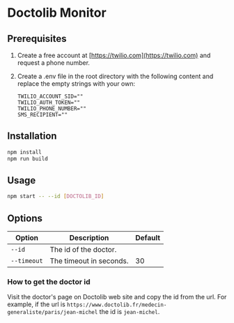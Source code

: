 # Doctolib Monitor

## Prerequisites

1. Create a free account at [https://twilio.com](https://twilio.com) and request a phone number.
2. Create a .env file in the root directory with the following content and replace the empty strings with your own:

    ```env
    TWILIO_ACCOUNT_SID=""
    TWILIO_AUTH_TOKEN=""
    TWILIO_PHONE_NUMBER=""
    SMS_RECIPIENT=""
    ```

## Installation

```bash
npm install
npm run build
```

## Usage

```bash
npm start -- --id [DOCTOLIB_ID]
```

## Options

| Option | Description | Default |
| --- | --- | --- |
| `--id` | The id of the doctor. | |
| `--timeout` | The timeout in seconds. | 30 |

### How to get the doctor id

Visit the doctor's page on Doctolib web site and copy the id from the url. For example, if the url is `https://www.doctolib.fr/medecin-generaliste/paris/jean-michel` the id is `jean-michel`.
